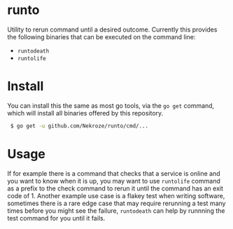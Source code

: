 # runto

Utility to rerun command until a desired outcome. Currently this provides the following binaries that can be executed on the command line:

- `runtodeath`
- `runtolife`

# Install

You can install this the same as most go tools, via the `go get` command, which will install all binaries offered by this repository.

```bash
 $ go get -u github.com/Nekroze/runto/cmd/...
```

# Usage

If for example there is a command that checks that a service is online and you want to know when it is up, you may want to use `runtolife` command as a prefix to the check command to rerun it until the command has an exit code of 1. Another example use case is a flakey test when writing software, sometimes there is a rare edge case that may require rerunning a test many times before you might see the failure, `runtodeath` can help by runnning the test command for you until it fails.
